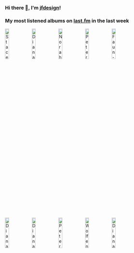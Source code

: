 ### Hi there 👋, I'm [jfdesign](https://blog.jfdesignnet.com)!

### My most listened albums on [last.fm](https://www.last.fm/user/jfdesignnet) in the last week

[<img src='https://lastfm.freetls.fastly.net/i/u/300x300/01e9370e5271fb039110cf99d1553558.jpg' width='16%' height='16%' alt='Stacey Kent - Its A Wonderful World'>](https://www.last.fm/music/stacey%2bkent/it%2527s%2ba%2bwonderful%2bworld)&nbsp;
[<img src='https://lastfm.freetls.fastly.net/i/u/300x300/39e21199df494aabb64109a668e9bba6.png' width='16%' height='16%' alt='Diana Krall - The Very Best Of Diana Krall'>](https://www.last.fm/music/diana%2bkrall/the%2bvery%2bbest%2bof%2bdiana%2bkrall)&nbsp;
[<img src='https://lastfm.freetls.fastly.net/i/u/300x300/0d1f44fadc571df60099abeee01ffe58.jpg' width='16%' height='16%' alt='Norah Jones - Come Away With Me (Super Deluxe Edition)'>](https://www.last.fm/music/norah%2bjones/come%2baway%2bwith%2bme%2b%2528super%2bdeluxe%2bedition%2529)&nbsp;
[<img src='https://lastfm.freetls.fastly.net/i/u/300x300/38bebf4e2e107deab3cbf032dbffe0c9.jpg' width='16%' height='16%' alt='Peter Gundry - The Witching Hour'>](https://www.last.fm/music/peter%2bgundry/the%2bwitching%2bhour)&nbsp;
[<img src='https://lastfm.freetls.fastly.net/i/u/300x300/29aa79d0da55bdf5b1c7229ffbd13689.jpg' width='16%' height='16%' alt='Faun - Midgard (Tour Edition)'>](https://www.last.fm/music/faun/midgard%2b%2528tour%2bedition%2529)&nbsp;
<br>
[<img src='https://lastfm.freetls.fastly.net/i/u/300x300/64c510b08bc133de30589d3c05406866.jpg' width='16%' height='16%' alt='Diana Krall - Stepping Out (Remastered)'>](https://www.last.fm/music/diana%2bkrall/stepping%2bout%2b%2528remastered%2529)&nbsp;
[<img src='https://lastfm.freetls.fastly.net/i/u/300x300/9bedf376ee1568c7d40c27bdfd8851dc.jpg' width='16%' height='16%' alt='Diana Krall - Turn Up The Quiet'>](https://www.last.fm/music/diana%2bkrall/turn%2bup%2bthe%2bquiet)&nbsp;
[<img src='https://lastfm.freetls.fastly.net/i/u/300x300/ea16763cacde952b659de38f38b69528.jpg' width='16%' height='16%' alt='Peter Gundry - The Unspoken Tales'>](https://www.last.fm/music/peter%2bgundry/the%2bunspoken%2btales)&nbsp;
[<img src='https://lastfm.freetls.fastly.net/i/u/300x300/53427f717a5b49c5b8e71a90a59f4cb9.jpg' width='16%' height='16%' alt='Wolfenmond - Flammenspiel & Schattenklang'>](https://www.last.fm/music/wolfenmond/flammenspiel%2b%2526%2bschattenklang)&nbsp;
[<img src='https://lastfm.freetls.fastly.net/i/u/300x300/0835048a6d9ec096c2ec8e652dfe2e4e.jpg' width='16%' height='16%' alt='Diana Krall - This Dream Of You'>](https://www.last.fm/music/diana%2bkrall/this%2bdream%2bof%2byou)&nbsp;
<br>
